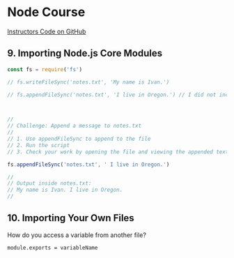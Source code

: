 # Node Course

[Instructors Code on GitHub](https://github.com/andrewjmead/node-course-v3-code)

## 9. Importing Node.js Core Modules

```js
const fs = require('fs')

// fs.writeFileSync('notes.txt', 'My name is Ivan.')

// fs.appendFileSync('notes.txt', 'I live in Oregon.') // I did not include space



//
// Challenge: Append a message to notes.txt
//
// 1. Use appendFileSync to append to the file
// 2. Run the script
// 3. Check your work by opening the file and viewing the appended text

fs.appendFileSync('notes.txt', ' I live in Oregon.')

//
// Output inside notes.txt:
// My name is Ivan. I live in Oregon.
//
```

## 10. Importing Your Own Files

How do you access a variable from another file?

`module.exports = variableName`
